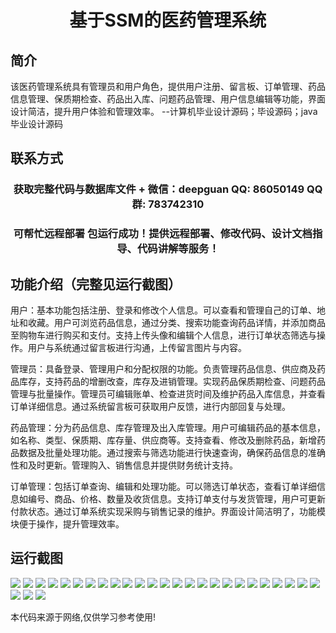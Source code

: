 <p><h1 align="center">基于SSM的医药管理系统</h1></p>

## 简介
该医药管理系统具有管理员和用户角色，提供用户注册、留言板、订单管理、药品信息管理、保质期检查、药品出入库、问题药品管理、用户信息编辑等功能，界面设计简洁，提升用户体验和管理效率。    --计算机毕业设计源码；毕设源码；java毕业设计源码


## 联系方式
<p><h3 align="center">获取完整代码与数据库文件 + 微信：deepguan QQ: 86050149 QQ群: 783742310</h3></p>
<p><h3 align="center">可帮忙远程部署 包运行成功！提供远程部署、修改代码、设计文档指导、代码讲解等服务！</h3></p>

## 功能介绍（完整见运行截图）
用户：基本功能包括注册、登录和修改个人信息。可以查看和管理自己的订单、地址和收藏。用户可浏览药品信息，通过分类、搜索功能查询药品详情，并添加商品至购物车进行购买和支付。支持上传头像和编辑个人信息，进行订单状态筛选与操作。用户与系统通过留言板进行沟通，上传留言图片与内容。

管理员：具备登录、管理用户和分配权限的功能。负责管理药品信息、供应商及药品库存，支持药品的增删改查，库存及进销管理。实现药品保质期检查、问题药品管理与批量操作。管理员可编辑账单、检查进货时间及维护药品入库信息，并查看订单详细信息。通过系统留言板可获取用户反馈，进行内部回复与处理。

药品管理：分为药品信息、库存管理及出入库管理。用户可编辑药品的基本信息，如名称、类型、保质期、库存量、供应商等。支持查看、修改及删除药品，新增药品数据及批量处理功能。通过搜索与筛选功能进行快速查询，确保药品信息的准确性和及时更新。管理购入、销售信息并提供财务统计支持。

订单管理：包括订单查询、编辑和处理功能。可以筛选订单状态，查看订单详细信息如编号、商品、价格、数量及收货信息。支持订单支付与发货管理，用户可更新付款状态。通过订单系统实现采购与销售记录的维护。界面设计简洁明了，功能模块便于操作，提升管理效率。


## 运行截图
![](https://bs-1329754181.cos.ap-shanghai.myqcloud.com/ssm/DrugManagementSystem/img/001.jpg)
![](https://bs-1329754181.cos.ap-shanghai.myqcloud.com/ssm/DrugManagementSystem/img/002.jpg)
![](https://bs-1329754181.cos.ap-shanghai.myqcloud.com/ssm/DrugManagementSystem/img/003.jpg)
![](https://bs-1329754181.cos.ap-shanghai.myqcloud.com/ssm/DrugManagementSystem/img/004.jpg)
![](https://bs-1329754181.cos.ap-shanghai.myqcloud.com/ssm/DrugManagementSystem/img/005.jpg)
![](https://bs-1329754181.cos.ap-shanghai.myqcloud.com/ssm/DrugManagementSystem/img/006.jpg)
![](https://bs-1329754181.cos.ap-shanghai.myqcloud.com/ssm/DrugManagementSystem/img/007.jpg)
![](https://bs-1329754181.cos.ap-shanghai.myqcloud.com/ssm/DrugManagementSystem/img/008.jpg)
![](https://bs-1329754181.cos.ap-shanghai.myqcloud.com/ssm/DrugManagementSystem/img/009.jpg)
![](https://bs-1329754181.cos.ap-shanghai.myqcloud.com/ssm/DrugManagementSystem/img/010.jpg)
![](https://bs-1329754181.cos.ap-shanghai.myqcloud.com/ssm/DrugManagementSystem/img/011.jpg)
![](https://bs-1329754181.cos.ap-shanghai.myqcloud.com/ssm/DrugManagementSystem/img/012.jpg)
![](https://bs-1329754181.cos.ap-shanghai.myqcloud.com/ssm/DrugManagementSystem/img/013.jpg)
![](https://bs-1329754181.cos.ap-shanghai.myqcloud.com/ssm/DrugManagementSystem/img/014.jpg)
![](https://bs-1329754181.cos.ap-shanghai.myqcloud.com/ssm/DrugManagementSystem/img/015.jpg)
![](https://bs-1329754181.cos.ap-shanghai.myqcloud.com/ssm/DrugManagementSystem/img/016.jpg)
![](https://bs-1329754181.cos.ap-shanghai.myqcloud.com/ssm/DrugManagementSystem/img/017.jpg)
![](https://bs-1329754181.cos.ap-shanghai.myqcloud.com/ssm/DrugManagementSystem/img/018.jpg)
![](https://bs-1329754181.cos.ap-shanghai.myqcloud.com/ssm/DrugManagementSystem/img/019.jpg)
![](https://bs-1329754181.cos.ap-shanghai.myqcloud.com/ssm/DrugManagementSystem/img/020.jpg)
![](https://bs-1329754181.cos.ap-shanghai.myqcloud.com/ssm/DrugManagementSystem/img/021.jpg)
![](https://bs-1329754181.cos.ap-shanghai.myqcloud.com/ssm/DrugManagementSystem/img/022.jpg)
![](https://bs-1329754181.cos.ap-shanghai.myqcloud.com/ssm/DrugManagementSystem/img/023.jpg)
![](https://bs-1329754181.cos.ap-shanghai.myqcloud.com/ssm/DrugManagementSystem/img/024.jpg)
![](https://bs-1329754181.cos.ap-shanghai.myqcloud.com/ssm/DrugManagementSystem/img/025.jpg)
![](https://bs-1329754181.cos.ap-shanghai.myqcloud.com/ssm/DrugManagementSystem/img/026.jpg)
![](https://bs-1329754181.cos.ap-shanghai.myqcloud.com/ssm/DrugManagementSystem/img/027.jpg)
![](https://bs-1329754181.cos.ap-shanghai.myqcloud.com/ssm/DrugManagementSystem/img/028.jpg)

<p>本代码来源于网络,仅供学习参考使用!</p>
